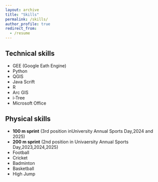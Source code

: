 ```yaml
---
layout: archive
title: "Skills"
permalink: /skills/
author_profile: true
redirect_from:
  - /resume
---
```


## Technical skills
- GEE (Google Eath Engine)
- Python
- QGIS
- Java Scrift
- R
- Arc GIS
- i-Tree
- Microsoft Office

## Physical skills
 
* **100 m sprint** (3rd position inUniversity Annual Sports Day,2024 and 2025)
* **200 m sprint** (2nd position in Univaersity Annual Sports Day,2023,2024,2025)
* Football
* Cricket
* Badminton
* Basketball
* High Jump